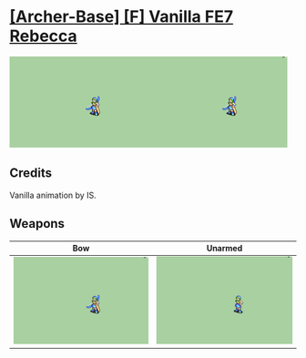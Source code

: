 # [\[Archer-Base\] \[F\] Vanilla FE7 Rebecca](./)
 

<img src="./5.%20Bow/Bow_000.png" alt="[Archer-Base] [F] Vanilla FE7 Rebecca standing" />

## Credits

Vanilla animation by IS.

## Weapons
 

|Bow |Unarmed |
|  :---: | :---: |
| <img alt="Bow animation" src="./5.%20Bow/Bow.gif" /> | <img alt="Unarmed animation" src="./8.%20Unarmed/Unarmed.gif" /> |
